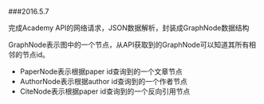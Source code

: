 ###2016.5.7

完成Academy API的网络请求，JSON数据解析，封装成GraphNode数据结构

GraphNode表示图中的一个节点，从API获取到的GraphNode可以知道其所有相邻的节点id。

* PaperNode表示根据paper id查询到的一个文章节点
* AuthorNode表示根据author id查询到的一个作者节点
* CiteNode表示根据paper id查询到的一个反向引用节点

